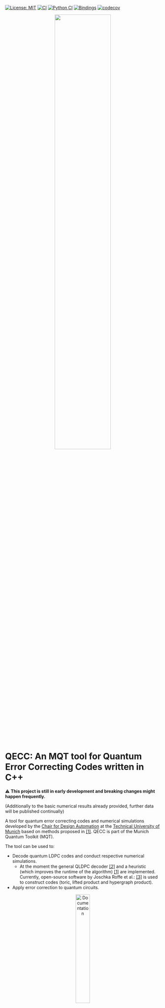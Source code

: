 [![License: MIT](https://img.shields.io/badge/license-MIT-blue.svg?style=flat-square)](https://opensource.org/licenses/MIT)
[![CI](https://img.shields.io/github/actions/workflow/status/cda-tum/qecc/ci.yml?branch=main&style=flat-square&logo=github&label=c%2B%2B)](https://github.com/cda-tum/qecc/actions/workflows/ci.yml)
[![Python CI](https://img.shields.io/github/actions/workflow/status/cda-tum/qecc/python-ci.yml?branch=main&style=flat-square&logo=github&label=python)](https://github.com/cda-tum/qecc/actions/workflows/python-ci.yml)
[![Bindings](https://img.shields.io/github/actions/workflow/status/cda-tum/qecc/deploy.yml?branch=main&style=flat-square&logo=github&label=packaging)](https://github.com/cda-tum/qecc/actions/workflows/deploy.yml)
[![codecov](https://img.shields.io/codecov/c/github/cda-tum/qecc?style=flat-square&logo=codecov)](https://codecov.io/gh/cda-tum/qecc)

<p align="center">
  <picture>
    <source media="(prefers-color-scheme: dark)" srcset="https://raw.githubusercontent.com/cda-tum/qecc/main/docs/source/_static/mqt_light.png" width="60%">
    <img src="https://raw.githubusercontent.com/cda-tum/qecc/main/docs/source/_static/mqt_dark.png" width="60%">
  </picture>
  </p>

# QECC: An MQT tool for Quantum Error Correcting Codes written in C++

:warning: **This project is still in early development and breaking changes might happen frequently.**

(Additionally to the basic numerical results already provided, further data will be published continually)

A tool for quantum error correcting codes and numerical simulations developed by the
[Chair for Design Automation](https://www.cda.cit.tum.de/) at the [Technical University of Munich](https://www.tum.de/)
based on methods proposed in [[1]](https://arxiv.org/abs/2209.01180). QECC is part of the Munich Quantum Toolkit (MQT).

The tool can be used to:

* Decode quantum LDPC codes and conduct respective numerical simulations.
    * At the moment the general QLDPC
      decoder [[2]](https://ieeexplore.ieee.org/abstract/document/9682738)
      and a heuristic (which improves the runtime of the algorithm) [[1]](https://arxiv.org/abs/2209.01180) are
      implemented.
      Currently, open-source software by Joschka Roffe et
      al.: [[3]](https://github.com/quantumgizmos/bias_tailored_qldpc) is used to construct codes (toric, lifted product
      and
      hypergraph product).
* Apply error correction to quantum circuits.

<p align="center">
  <a href="https://qecc.readthedocs.io/en/latest/">
  <img width=30% src="https://img.shields.io/badge/documentation-blue?style=for-the-badge&logo=read%20the%20docs" alt="Documentation" />
  </a>
</p>

If you have any questions, feel free to contact us via [quantum.cda@xcit.tum.de](mailto:quantum.cda@xcit.tum.de) or by
creating an issue on [GitHub](https://github.com/cda-tum/qecc/issues).

## Getting Started

QECC is available via [PyPI](https://pypi.org/project/mqt.qecc/) for Linux, macOS, and Windows.

```console
(venv) $ pip install mqt.qecc
```

The following code gives an example on the usage:

### Example for decoding quantum LDPC codes

```python3
from mqt.qecc import *
import numpy as np

H = [
    [1, 0, 0, 1, 0, 1, 1],
    [0, 1, 0, 1, 1, 0, 1],
    [0, 0, 1, 0, 1, 1, 1]
]
code = Code(H, H)
decoder = UFHeuristic()
decoder.set_code(code)
x_err = sample_iid_pauli_err(code.N, 0.05)
decoder.decode(code.get_x_syndrome(x_err))
result = decoder.result
print(result)
residual_err = np.array(x_err) ^ np.array(result.estimate)
print(code.is_x_stabilizer(residual_err))
```

### Example for applying error correction to a circuit

```python3
from mqt import qecc

file = "path/to/qasm/file.qasm"  # Path to the openqasm file the quantum circuit shall be loaded from
ecc = "Q7Steane"  # Error correction code that shall be applied to the quantum circuit
ecc_frequency = 100  # After how many times a qubit is used, error correction is applied

result = qecc.apply_ecc(file, ecc, ecc_frequency)

# print the resulting circuit
print(result["circ"])
```

We provide a wrapper script for applying error correction to quantum circuits (provided as openQasm) and followed by a
noise-aware quantum circuit simulation (using qiskit). The script can be used like this:

```bash
$ (venv) ecc_qiskit_wrapper.py -ecc Q7Steane -fq 100 -m D -p 0.0001 -n 2000 -fs aer_simulator_stabilizer -s 0 -f  ent_simple1000_n2.qasm
_____Trying to simulate with D(prob=0.0001, shots=2000, n_qubits=17) Error______
State |00> probability 0.515
State |01> probability 0.0055
State |10> probability 0.0025
State |11> probability 0.477
```

**Detailed documentation on all available methods, options, and input formats is available
at [ReadTheDocs](https://qecc.readthedocs.io/en/latest/).**

## System Requirements and Building

The implementation is compatible with any C++17 compiler and a minimum CMake version of 3.14.
Please refer to the [documentation](https://qecc.readthedocs.io/en/latest/) on how to build the project.

Building (and running) is continuously tested under Linux, macOS, and Windows using the
[latest available system versions for GitHub Actions](https://github.com/actions/virtual-environments).

## Reference

If you use our tool for your research, we will be thankful if you refer to it by citing the appropriate publication:

T. Grurl, C. Pichler, J. Fuss and R. Wille, "Automatic Implementation and Evaluation of Error-Correcting Codes for
Quantum Computing: An Open-Source Framework for Quantum Error-Correction," in International Conference on VLSI
Design and International Conference on Embedded Systems (VLSID), 2023

[![a](https://img.shields.io/static/v1?label=arXiv&message=2011.07288&color=inactive&style=flat-square)](https://arxiv.org/abs/2209.01180)
L. Berent, L. Burgholzer, and R.
Wille, "[Software Tools for Decoding Quantum Low-Density Parity Check Codes](https://arxiv.org/abs/2209.01180),"
in Asia and South Pacific Design Automation Conference (ASP-DAC), 2023
